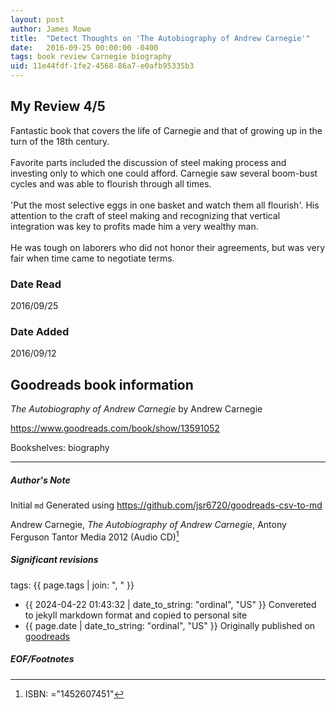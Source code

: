 ```yaml
---
layout: post
author: James Rowe
title:  "Detect Thoughts on 'The Autobiography of Andrew Carnegie'"
date:   2016-09-25 00:00:00 -0400
tags: book review Carnegie biography
uid: 11e44fdf-1fe2-4568-86a7-e0afb95335b3
---
```


<!-- highly dependent on how you personally use jekyll templates, and how you want this to show up -->
<!-- escape any jekyll keys with double brackets -->

## My Review 4/5

Fantastic book that covers the life of Carnegie and that of growing up in the turn of the 18th century.<br/><br/>Favorite parts included the discussion of steel making process and investing only to which one could afford. Carnegie saw several boom-bust cycles and was able to flourish through all times.<br/><br/>'Put the most selective eggs in one basket and watch them all flourish'. His attention to the craft of steel making and recognizing that vertical integration was key to profits made him a very wealthy man.<br/><br/>He was tough on laborers who did not honor their agreements, but was very fair when time came to negotiate terms.

### Date Read
2016/09/25

### Date Added
2016/09/12

## Goodreads book information

*The Autobiography of Andrew Carnegie* by Andrew Carnegie

https://www.goodreads.com/book/show/13591052

Bookshelves: biography

---

##### Author's Note

Initial `md` Generated using https://github.com/jsr6720/goodreads-csv-to-md

Andrew Carnegie, *The Autobiography of Andrew Carnegie*, Antony Ferguson Tantor Media 2012 (Audio CD)[^1]

##### Significant revisions

tags: {{ page.tags | join: ", " }} <!-- todo move this somewhere -->

- {{ 2024-04-22 01:43:32 | date_to_string: "ordinal", "US" }} Convereted to jekyll markdown format and copied to personal site
- {{ page.date | date_to_string: "ordinal", "US" }} Originally published on [goodreads](https://www.goodreads.com)

##### EOF/Footnotes

[^1]: ISBN: ="1452607451"